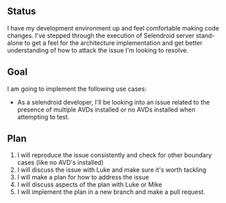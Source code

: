 ## Status

I have my development environment up and feel comfortable making code changes.  I've stepped through the execution of Selendroid server stand-alone to get a feel for the architecture implementation and get better understanding of how to attack the issue I'm looking to resolve.

## Goal

I am going to implement the following use cases:

* As a selendroid developer, I'll be looking into an issue related to the presence of multiple AVDs installed or no AVDs installed when attempting to test.

## Plan

1. I will reproduce the issue consistently and check for other boundary cases (like no AVD's installed)
1. I will discuss the issue with Luke and make sure it's worth tackling
1. I will make a plan for how to address the issue
1. I will discuss aspects of the plan with Luke or Mike
1. I will implement the plan in a new branch and make a pull request.